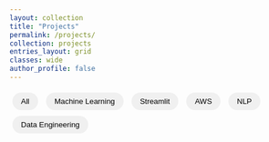 ```yaml
---
layout: collection
title: "Projects"
permalink: /projects/
collection: projects
entries_layout: grid
classes: wide
author_profile: false
---
```


<div class="filter-bar">
  <button class="tag-filter" data-filter="all">All</button>
  <button class="tag-filter" data-filter="Machine Learning">Machine Learning</button>
  <button class="tag-filter" data-filter="Streamlit">Streamlit</button>
  <button class="tag-filter" data-filter="AWS">AWS</button>
  <button class="tag-filter" data-filter="NLP">NLP</button>
  <button class="tag-filter" data-filter="Data Engineering">Data Engineering</button>
</div>


<script src="/assets/js/filter-projects.js"></script>

<style>
.filter-bar {
  margin-bottom: 20px;
}
.tag-filter {
  margin: 5px;
  padding: 8px 15px;
  border: none;
  border-radius: 20px;
  background-color: #f0f0f0;
  cursor: pointer;
}
.tag-filter:hover {
  background-color: #007acc;
  color: #fff;
}
</style>